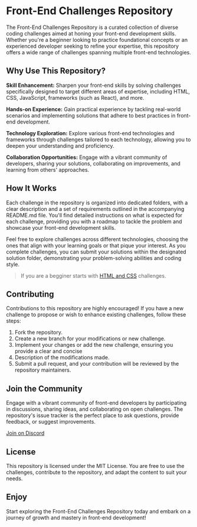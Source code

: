 # Front-End Challenges Repository
The Front-End Challenges Repository is a curated collection of diverse coding challenges aimed at honing your front-end development skills. Whether you're a beginner looking to practice foundational concepts or an experienced developer seeking to refine your expertise, this repository offers a wide range of challenges spanning multiple front-end technologies.

## Why Use This Repository?
**Skill Enhancement:** Sharpen your front-end skills by solving challenges specifically designed to target different areas of expertise, including HTML, CSS, JavaScript, frameworks (such as React), and more.

**Hands-on Experience:** Gain practical experience by tackling real-world scenarios and implementing solutions that adhere to best practices in front-end development.

**Technology Exploration:** Explore various front-end technologies and frameworks through challenges tailored to each technology, allowing you to deepen your understanding and proficiency.

**Collaboration Opportunities:** Engage with a vibrant community of developers, sharing your solutions, collaborating on improvements, and learning from others' approaches.

## How It Works
Each challenge in the repository is organized into dedicated folders, with a clear description and a set of requirements outlined in the accompanying README.md file. You'll find detailed instructions on what is expected for each challenge, providing you with a roadmap to tackle the problem and showcase your front-end development skills.

Feel free to explore challenges across different technologies, choosing the ones that align with your learning goals or that pique your interest. As you complete challenges, you can submit your solutions within the designated solution folder, demonstrating your problem-solving abilities and coding style.

> If you are a begginer starts with [HTML and CSS](./HTML%20and%20CSS/) challenges.

## Contributing
Contributions to this repository are highly encouraged! If you have a new challenge to propose or wish to enhance existing challenges, follow these steps:

1. Fork the repository.
2. Create a new branch for your modifications or new challenge.
3. Implement your changes or add the new challenge, ensuring you provide a clear and concise
4. Description of the modifications made.
5. Submit a pull request, and your contribution will be reviewed by the repository maintainers.

## Join the Community
Engage with a vibrant community of front-end developers by participating in discussions, sharing ideas, and collaborating on open challenges. The repository's issue tracker is the perfect place to ask questions, provide feedback, or suggest improvements.

[Join on Discord](https://discord.gg/MfxzPJeb)

## License
This repository is licensed under the MIT License. You are free to use the challenges, contribute to the repository, and adapt the content to suit your needs.
## Enjoy
Start exploring the Front-End Challenges Repository today and embark on a journey of growth and mastery in front-end development!